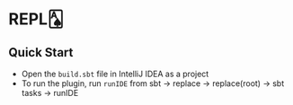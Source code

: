 # REPL🂡

## Quick Start

- Open the `build.sbt` file in IntelliJ IDEA as a project
- To run the plugin, run `runIDE` from sbt -> replace -> replace(root) -> sbt tasks -> runIDE


